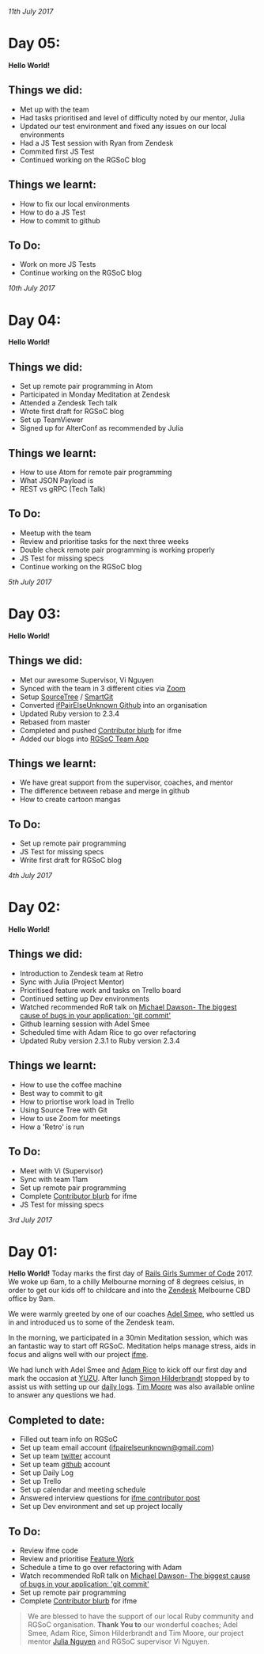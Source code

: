 _11th July 2017_
# Day 05:
__Hello World!__

## Things we did:
* Met up with the team
* Had tasks prioritised and level of difficulty noted by our mentor, Julia
* Updated our test environment and fixed any issues on our local environments
* Had a JS Test session with Ryan from Zendesk 
* Commited first JS Test 
* Continued working on the RGSoC blog

## Things we learnt:
* How to fix our local environments
* How to do a JS Test
* How to commit to github

## To Do:
* Work on more JS Tests
* Continue working on the RGSoC blog



_10th July 2017_
# Day 04:
__Hello World!__

## Things we did:
* Set up remote pair programming in Atom
* Participated in Monday Meditation at Zendesk
* Attended a Zendesk Tech talk 
* Wrote first draft for RGSoC blog
* Set up TeamViewer
* Signed up for AlterConf as recommended by Julia

## Things we learnt:
* How to use Atom for remote pair programming
* What JSON Payload is
* REST vs gRPC (Tech Talk)

## To Do:
* Meetup with the team
* Review and prioritise tasks for the next three weeks
* Double check remote pair programming is working properly
* JS Test for missing specs
* Continue working on the RGSoC blog




_5th July 2017_
# Day 03:
__Hello World!__

## Things we did:
* Met our awesome Supervisor, Vi Nguyen
* Synced with the team in 3 different cities via [Zoom](https://zoom.us)
* Setup [SourceTree](https://www.sourcetreeapp.com/) / [SmartGit](http://www.syntevo.com/smartgit)
* Converted [ifPairElseUnknown Github](https://github.com/ifPairElseUnknown) into an organisation
* Updated Ruby version to 2.3.4
* Rebased from master 
* Completed and pushed [Contributor blurb](https://www.if-me.org/contributors) for ifme 
* Added our blogs into [RGSoC Team App](https://teams.railsgirlssummerofcode.org/?kind=&team_id=404)

## Things we learnt:
* We have great support from the supervisor, coaches, and mentor
* The difference between rebase and merge in github
* How to create cartoon mangas

## To Do:
* Set up remote pair programming
* JS Test for missing specs
* Write first draft for RGSoC blog




_4th July 2017_
# Day 02:
__Hello World!__

## Things we did:
* Introduction to Zendesk team at Retro
* Sync with Julia (Project Mentor)
* Prioritised feature work and tasks on Trello board
* Continued setting up Dev environments
* Watched recommended RoR talk on [Michael Dawson- The biggest cause of bugs in your application: 'git commit'](https://youtu.be/JSfjV6-IAjQ)
* Github learning session with Adel Smee
* Scheduled time with Adam Rice to go over refactoring
* Updated Ruby version 2.3.1 to Ruby version 2.3.4

## Things we learnt:
* How to use the coffee machine
* Best way to commit to git
* How to priortise work load in Trello
* Using Source Tree with Git
* How to use Zoom for meetings
* How a 'Retro' is run

## To Do:
* Meet with Vi (Supervisor)
* Sync with team 11am
* Set up remote pair programming
* Complete [Contributor blurb](https://www.if-me.org/contributors) for ifme
* JS Test for missing specs




_3rd July 2017_
# Day 01:
__Hello World!__
Today marks the first day of [Rails Girls Summer of Code](https://railsgirlssummerofcode.org) 2017. 
We woke up 6am, to a chilly Melbourne morning of 8 degrees celsius, in order to get our kids off to childcare and into the [Zendesk](https://www.zendesk.com) Melbourne CBD office by 9am.

We were warmly greeted by one of our coaches [Adel Smee](https://twitter.com/adelsmee), who settled us in and introduced us to some of the Zendesk team.

In the morning, we participated in a 30min Meditation session, which was an fantastic way to start off RGSoC. Meditation helps manage stress, aids in focus and aligns well with our project [ifme](www.if-me.org).

We had lunch with Adel Smee and [Adam Rice](www.twitter.com/HashNotAdam) to kick off our first day and mark the occasion at [YUZU](https://www.zomato.com/melbourne/yuzu-at-church-lane-collins-street).
After lunch [Simon Hilderbrandt](https://au.linkedin.com/in/simonhildebrandt) stopped by to assist us with setting up our [daily logs](https://ifpairelseunknown.github.io/).
[Tim Moore](https://twitter.com/tmoore) was also available online to answer any questions we had.

## Completed to date:
* Filled out team info on RGSoC
* Set up team email account (ifpairelseunknown@gmail.com)
* Set up team [twitter](https://twitter.com/IfPairElse) account
* Set up team [github](https://github.com/ifPairElseUnknown) account
* Set up Daily Log
* Set up Trello
* Set up calendar and meeting schedule
* Answered interview questions for [ifme contributor post](https://medium.com/ifme/meet-sophie-and-jenny-our-rails-girls-summer-of-code-students-b9c310f91f7f)
* Set up Dev environment and set up project locally

## To Do:
* Review ifme code
* Review and prioritise [Feature Work](https://github.com/julianguyen/ifme/wiki/Rails-Girls-Summer-of-Code-2017)
* Schedule a time to go over refactoring with Adam
* Watch recommended RoR talk on [Michael Dawson- The biggest cause of bugs in your application: 'git commit'](https://youtu.be/JSfjV6-IAjQ)
* Set up remote pair programming
* Complete [Contributor blurb](https://www.if-me.org/contributors) for ifme

> We are blessed to have the support of our local Ruby community and RGSoC organisation.
__Thank You to__ our wonderful coaches; Adel Smee, Adam Rice, Simon Hilderbrandt and Tim Moore, our project mentor [Julia Nguyen](https://twitter.com/fleurchild) and RGSoC supervisor Vi Nguyen.
